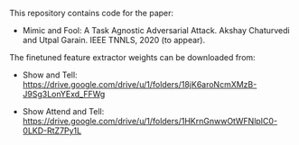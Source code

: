 This repository contains code for the paper:

* Mimic and Fool: A Task Agnostic Adversarial Attack. Akshay Chaturvedi and Utpal Garain. IEEE TNNLS, 2020 (to appear). 

The finetuned feature extractor weights can be downloaded from:

* Show and Tell: https://drive.google.com/drive/u/1/folders/18jK6aroNcmXMzB-J9Sg3LonYExd_FFWg

* Show Attend and Tell: https://drive.google.com/drive/u/1/folders/1HKrnGnwwOtWFNlpIC0-0LKD-RtZ7Py1L

